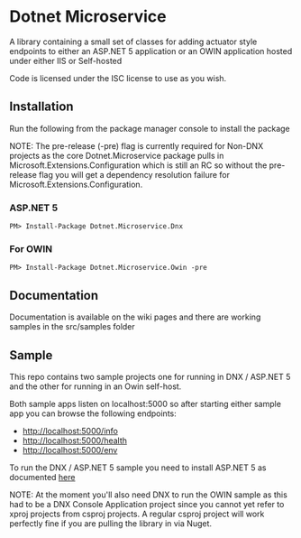 # Dotnet Microservice

A library containing a small set of classes for adding actuator style endpoints to either an ASP.NET 5 application or an OWIN application hosted under either IIS or Self-hosted

Code is licensed under the ISC license to use as you wish.

## Installation

Run the following from the package manager console to install the package

NOTE: The pre-release (-pre) flag is currently required for Non-DNX projects as the core Dotnet.Microservice package pulls in Microsoft.Extensions.Configuration which is 
still an RC so without the pre-release flag you will get a dependency resolution failure for Microsoft.Extensions.Configuration.

### ASP.NET 5

```
PM> Install-Package Dotnet.Microservice.Dnx
```

### For OWIN

```
PM> Install-Package Dotnet.Microservice.Owin -pre
```

## Documentation

Documentation is available on the wiki pages and there are working samples in the src/samples folder

## Sample

This repo contains two sample projects one for running in DNX / ASP.NET 5 and the other for running in an Owin self-host.

Both sample apps listen on localhost:5000 so after starting either sample app you can browse the following endpoints:

- [http://localhost:5000/info](http://localhost:5000/info)
- [http://localhost:5000/health](http://localhost:5000/health)
- [http://localhost:5000/env](http://localhost:5000/env)

To run the DNX / ASP.NET 5 sample you need to install ASP.NET 5 as documented [here](https://docs.asp.net/en/latest/getting-started/index.html)

NOTE: At the moment you'll also need DNX to run the OWIN sample as this had to be a DNX Console Application project since you cannot yet refer
to xproj projects from csproj projects. A regular csproj project will work perfectly fine if you are pulling the library in via Nuget.